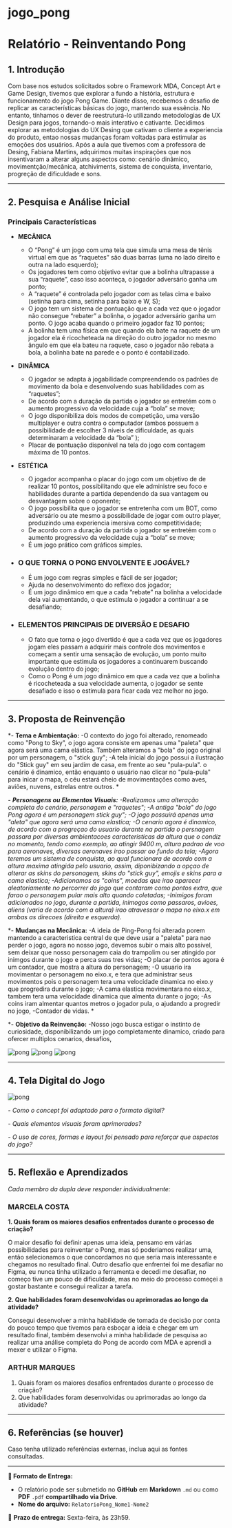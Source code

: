 # jogo_pong
# Relatório - Reinventando Pong


## 1. Introdução  

  Com base nos estudos solicitados sobre o Framework MDA, Concept Art e Game Design, tivemos que explorar a fundo a história, estrutura e funcionamento do jogo Pong Game. Diante disso, recebemos o desafio de replicar as características básicas do jogo, mantendo sua essência. No entanto, tínhamos o dever de reestruturá-lo utilizando metodologias de UX Design para jogos, tornando-o mais interativo e cativante.
 Decidimos explorar as metodologias do UX Desing que cativam o cliente a experiencia do produto, entao nossas mudanças foram voltadas para estimular as emoções dos usuários. 
 Após a aula que tivemos com a professora de Desing, Fabiana Martins, adquirimos muitas inspirações que nos insentivaram a alterar alguns aspectos como: cenário dinâmico, movimentção/mecânica, atchiviments, sistema de conquista, inventario, progreção de dificuldade e sons.

---

## 2. Pesquisa e Análise Inicial  
### Principais Características

- **MECÂNICA**
    - O “Pong” é um jogo com uma tela que simula uma mesa de tênis virtual em que as “raquetes” são duas barras (uma no lado direito e outra na lado esquerdo);
    - Os jogadores tem como objetivo evitar que a bolinha ultrapasse a sua “raquete”, caso isso aconteça, o jogador adversário ganha um ponto;
    - A “raquete” é controlada pelo jogador com as telas cima e baixo (setinha para cima, setinha para baixo e W, S);
    - O jogo tem um sistema de pontuação que a cada vez que o jogador não consegue “rebater” a bolinha, o jogador adversário ganha um ponto. O jogo acaba quando o primeiro jogador faz 10 pontos;
    - A bolinha tem uma física em que quando ela bate na raquete de um jogador ela é ricocheteada na direção do outro jogador no mesmo ângulo em que ela bateu na raquete, caso o jogador não rebata a bola, a bolinha bate na parede e o ponto é contabilizado.
    
- **DINÂMICA**
    - O  jogador se adapta à jogabilidade compreendendo os padrões de movimento da bola e desenvolvendo suas habilidades com as “raquetes”;
    - De acordo com a duração da partida o jogador se entretém com o aumento progressivo da velocidade cuja a “bola” se move;
    - O jogo disponibiliza dois modos de competição, uma versão multiplayer e outra contra o computador (ambos possuem a possibilidade de escolher 3 níveis de dificuldade, as quais determinaram a velocidade da “bola” );
    - Placar de pontuação disponível na tela do jogo com contagem máxima de 10 pontos.
    
- **ESTÉTICA**
    - O jogador acompanha o placar do jogo com um objetivo de de realizar 10 pontos, possibilitando que ele administre seu foco e habilidades durante a partida dependendo da sua vantagem ou desvantagem sobre o oponente;
    - O jogo possibilita que o jogador se entretenha com um BOT, como adversário ou ate mesmo a possibilidade de jogar com outro player, produzindo uma experiencia imersiva como competitividade;
    - De acordo com a duração da partida o jogador se entretém com o aumento progressivo da velocidade cuja a “bola” se move;
    - É um jogo prático com gráficos simples.

- ### O  QUE TORNA O PONG ENVOLVENTE E JOGÁVEL?
    - É um jogo com regras simples e fácil de ser jogador;
    - Ajuda no desenvolvimento do reflexo dos jogador;
    - É um jogo dinâmico em que a cada “rebate” na bolinha a velocidade dela vai aumentando, o que estimula o jogador a continuar a se desafiando;
    
- ### ELEMENTOS PRINCIPAIS DE DIVERSÃO E DESAFIO
    - O fato que torna o jogo divertido é que a cada vez que os jogadores jogam eles passam a adquirir mais controle dos movimentos e começam a sentir uma sensação de evolução, um ponto muito importante que estimula os jogadores a continuarem buscando evolução dentro do jogo;
    - Como o Pong é um jogo dinâmico em que a cada vez que a bolinha é ricocheteada a sua velocidade aumenta, o jogador se sente desafiado e isso o estimula para ficar cada vez melhor no jogo.

---

## 3. Proposta de Reinvenção  

*- **Tema e Ambientação:** 
    -O contexto do jogo foi alterado, renomeado como "Pong to Sky", o jogo agora consiste em apenas uma "paleta" que agora será uma cama elástica. Também alteramos a "bola" do jogo original por um personagem, o "stick guy";
    -A tela inicial do jogo possui a ilustração do "Stick guy" em seu jardim de casa, em frente ao seu "pula-pula". o cenário é dinamico, então enquanto o usuário nao clicar no "pula-pula" para inicar o mapa, o céu estará cheio de movimentações como aves, aviões, nuvens, estrelas entre outros.  *

*- **Personagens ou Elementos Visuais:**
    -Realizamos uma alteração completa do cenário, personagem e "raquetes";
    -A antiga "bola" do jogo Pong agora é um personagem stick guy";
    -O jogo possuirá apenas uma "aleta" que agora será uma cama elastica;
    -O cenario agora é dinamico, de acordo com a progreçao do usuario durante na partida o persnagem passara por diversas ambientacoes caracteristicas da altura que o condiz no momento, tendo como exemplo, ao atingir 9400 m, altura padrao de voo para aeronaves, diversas aeronaves irao passar ao fundo da tela; 
    -Agora teremos um sistema de conquista, ao qual funcionara de acordo com a altura maxima atingida pelo usuario, assim, diponibizando a opçao de alterar as skins do personagem, skins do "stick guy", emojis e skins para a cama elastica;
    -Adicionamos os "coins", moedas que irao aparecer aleatoriamente no percorrer do jogo que contaram como pontos extra, que farao o personagem pular mais alto quando coletadas;
    -Inimigos foram adicionados no jogo, durante a partida, inimogos como passaros, avioes, aliens (varia de acordo com a altura) irao atravessar o mapa no eixo.x em ambas as direcoes (direita e esquerda).*
    
*- **Mudanças na Mecânica:**
    -A ideia de Ping-Pong foi alterada porem mantendo a caracteristica central de que deve usar a "paleta" para nao perder o jogo, agora no nosso jogo, devemos subir o mais alto possivel, sem deixar que nosso personagem caia do trampolim ou ser atingido por inimgos durante o jogo e perca suas tres vidas;
    -O placar de pontos agora é um contador, que mostra a altura do personagem;
    -O usuario ira movimentar o personagem no eixo.x, e tera que administrar seus movimentos pois o personagem tera uma velocidade dinamica no eixo.y que progredira durante o jogo;
    -A cama elastica movimentara no eixo.x, tambem tera uma velocidade dinamica que almenta durante o jogo;
    -As coins iram almentar quantos metros o jogador pula, o ajudando a progredir no jogo, 
    -Contador de vidas. 
*

*- **Objetivo da Reinvenção:** 
    -Nosso jogo busca estigar o instinto de curiosidade, disponibilizando um jogo completamente dinamico, criado para ofercer multiplos cenarios, desafios, 

![pong](assets/ConceptArt-1.jpg)
![pong](assets/ConceptArt-2.jpg)
![pong](assets/ConceptArt-3.jpg)

---

## 4. Tela Digital do Jogo  
![pong](assets/pong.png)

*- Como o concept foi adaptado para o formato digital?*

*- Quais elementos visuais foram aprimorados?*  

*- O uso de cores, formas e layout foi pensado para reforçar que aspectos do jogo?*  

---

## 5. Reflexão e Aprendizados  
*Cada membro da dupla deve responder individualmente:* 

### MARCELA COSTA
**1. Quais foram os maiores desafios enfrentados durante o processo de criação?**
   
   O maior desafio foi definir apenas uma ideia, pensamo em várias possibilidades para reinventar o Pong, mas só poderiamos realizar uma, então selecionamos o que concordamos no que seria mais interessante e chegamos no resultado final. Outro desafio que enfrentei foi me desafiar no Figma, eu nunca tinha utilizado a ferramenta e decedi me desafiar, no começo tive um pouco de dificuldade, mas no meio do processo começei a gostar bastante e consegui realizar a tarefa.
   
**2. Que habilidades foram desenvolvidas ou aprimoradas ao longo da atividade?**

   Consegui desenvolver a minha habilidade de tomada de decisão por conta do pouco tempo que tivemos para esboçar a ideia e chegar em um resultado final, também desenvolvi a minha habilidade de pesquisa ao realizar uma análise completa do Pong de acordo com MDA e aprendi a mexer e utilizar o Figma.

### ARTHUR MARQUES
1. Quais foram os maiores desafios enfrentados durante o processo de criação?
2. Que habilidades foram desenvolvidas ou aprimoradas ao longo da atividade? 

---

## 6. Referências (se houver)  
Caso tenha utilizado referências externas, inclua aqui as fontes consultadas.  

---

**📝 Formato de Entrega:**  
- O relatório pode ser submetido no **GitHub** em **Markdown** `.md` ou como **PDF** `.pdf` **compartilhado via Drive**.  
- **Nome do arquivo:** `RelatorioPong_Nome1-Nome2`  

📌 **Prazo de entrega:** Sexta-feira, às 23h59.
